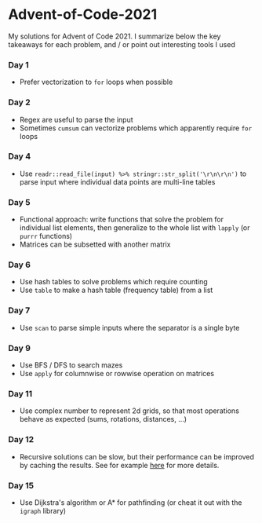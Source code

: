 # Advent-of-Code-2021
My solutions for Advent of Code 2021. I summarize below the key takeaways for each problem, and / or point out interesting tools I used

### Day 1
* Prefer vectorization to `for` loops when possible

### Day 2
* Regex are useful to parse the input
* Sometimes `cumsum` can vectorize problems which apparently require `for` loops

### Day 4
* Use `readr::read_file(input) %>% stringr::str_split('\r\n\r\n')` to parse input where individual data points are multi-line tables

### Day 5
* Functional approach: write functions that solve the problem for individual list elements, then generalize to the whole list with `lapply` (or `purrr` functions)
* Matrices can be subsetted with another matrix

### Day 6
* Use hash tables to solve problems which require counting
* Use `table` to make a hash table (frequency table) from a list

### Day 7
* Use `scan` to parse simple inputs where the separator is a single byte

### Day 9
* Use BFS / DFS to search mazes
* Use `apply` for columnwise or rowwise operation on matrices

### Day 11
* Use complex number to represent 2d grids, so that most operations behave as expected (sums, rotations, distances, ...)

### Day 12
* Recursive solutions can be slow, but their performance can be improved by caching the results. See for example [here](https://www.r-bloggers.com/2014/12/fibonacci-sequence-in-r-with-memoization/) for more details.

### Day 15
* Use Dijkstra's algorithm or A* for pathfinding (or cheat it out with the `igraph` library)